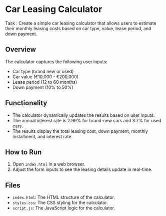 # Car Leasing Calculator

Task : Create a simple car leasing calculator that allows users to estimate their monthly leasing costs based on car type, value, lease period, and down payment.

## Overview

The calculator captures the following user inputs:
- Car type (brand new or used)
- Car value (€10,000 - €200,000)
- Lease period (12 to 60 months)
- Down payment (10% to 50%)

## Functionality

- The calculator dynamically updates the results based on user inputs.
- The annual interest rate is 2.99% for brand-new cars and 3.7% for used cars.
- The results display the total leasing cost, down payment, monthly installment, and interest rate.

## How to Run

1. Open `index.html` in a web browser.
2. Adjust the form inputs to see the leasing details update in real-time.

## Files

- `index.html`: The HTML structure of the calculator.
- `styles.css`: The CSS styling for the calculator.
- `script.js`: The JavaScript logic for the calculator.
